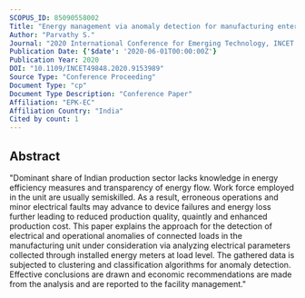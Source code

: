 ```yaml
---
SCOPUS_ID: 85090558002
Title: "Energy management via anomaly detection for manufacturing enterprises"
Author: "Parvathy S."
Journal: "2020 International Conference for Emerging Technology, INCET 2020"
Publication Date: {'$date': '2020-06-01T00:00:00Z'}
Publication Year: 2020
DOI: "10.1109/INCET49848.2020.9153989"
Source Type: "Conference Proceeding"
Document Type: "cp"
Document Type Description: "Conference Paper"
Affiliation: "EPK-EC"
Affiliation Country: "India"
Cited by count: 1
---
```


## Abstract
"Dominant share of Indian production sector lacks knowledge in energy efficiency measures and transparency of energy flow. Work force employed in the unit are usually semiskilled. As a result, erroneous operations and minor electrical faults may advance to device failures and energy loss further leading to reduced production quality, quaintly and enhanced production cost. This paper explains the approach for the detection of electrical and operational anomalies of connected loads in the manufacturing unit under consideration via analyzing electrical parameters collected through installed energy meters at load level. The gathered data is subjected to clustering and classification algorithms for anomaly detection. Effective conclusions are drawn and economic recommendations are made from the analysis and are reported to the facility management."
